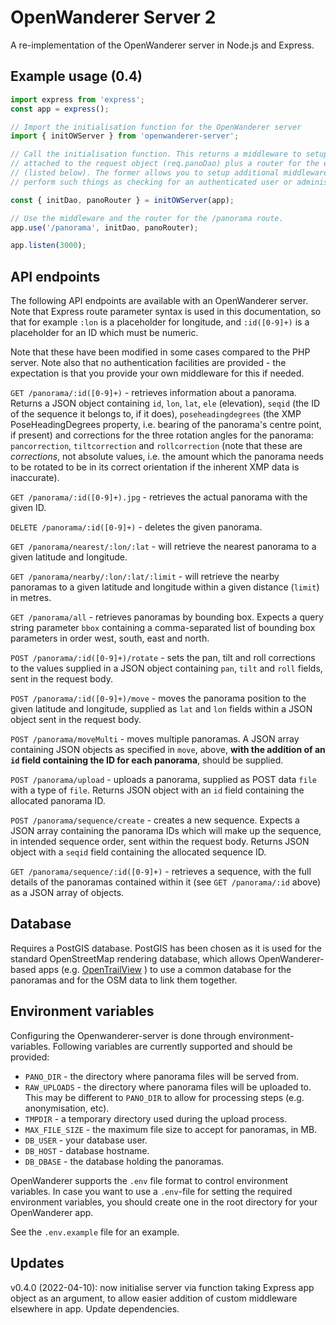 # OpenWanderer Server 2

A re-implementation of the OpenWanderer server in Node.js and Express.

Example usage (0.4)
-------------------

```javascript
import express from 'express'; 
const app = express();

// Import the initialisation function for the OpenWanderer server
import { initOWServer } from 'openwanderer-server';

// Call the initialisation function. This returns a middleware to setup a DAO
// attached to the request object (req.panoDao) plus a router for the endpoints
// (listed below). The former allows you to setup additional middleware to 
// perform such things as checking for an authenticated user or administrator.

const { initDao, panoRouter } = initOWServer(app);

// Use the middleware and the router for the /panorama route.
app.use('/panorama', initDao, panoRouter);

app.listen(3000);
```

API endpoints
-------------

The following API endpoints are available with an OpenWanderer server. Note that Express route parameter syntax is used in this documentation, so that for example `:lon` is a placeholder for longitude, and `:id([0-9]+)` is a placeholder for an ID which must be numeric.

Note that these have been modified in some cases compared to the PHP server. Note also that no authentication facilities are provided - the expectation is that you provide your own middleware for this if needed.

`GET /panorama/:id([0-9]+)` - retrieves information about a panorama. Returns a JSON object containing `id`, `lon`, `lat`, `ele` (elevation), `seqid` (the ID of the sequence it belongs to, if it does), `poseheadingdegrees` (the XMP PoseHeadingDegrees property, i.e. bearing of the panorama's centre point, if present) and corrections for the three rotation angles for the panorama: `pancorrection`, `tiltcorrection` and `rollcorrection` (note that these are *corrections*, not absolute values, i.e. the amount which the panorama needs to be rotated to be in its correct orientation if the inherent XMP data is inaccurate).  

`GET /panorama/:id([0-9]+).jpg` - retrieves the actual panorama with the given ID. 

`DELETE /panorama/:id([0-9]+)` - deletes the given panorama. 

`GET /panorama/nearest/:lon/:lat` - will retrieve the nearest panorama to a given latitude and longitude.

`GET /panorama/nearby/:lon/:lat/:limit` - will retrieve the nearby panoramas to a given latitude and longitude within a given distance (`limit`) in metres.

`GET /panorama/all` - retrieves panoramas by bounding box. Expects a query string parameter `bbox` containing a comma-separated list of bounding box parameters in order west, south, east and north.

`POST /panorama/:id([0-9]+)/rotate` - sets the pan, tilt and roll corrections to the values supplied in a JSON object containing `pan`, `tilt` and `roll` fields, sent in the request body. 

`POST /panorama/:id([0-9]+)/move` - moves the panorama position to the given latitude and longitude, supplied as `lat` and `lon` fields within a JSON object sent in the request body. 

`POST /panorama/moveMulti` - moves multiple panoramas. A JSON array containing JSON objects as specified in `move`, above, **with the addition of an `id` field containing the ID for each panorama**, should be supplied.

`POST /panorama/upload` - uploads a panorama, supplied as POST data `file` with a type of `file`. Returns JSON object with an `id` field containing the allocated panorama ID.

`POST /panorama/sequence/create` - creates a new sequence. Expects a JSON array containing the panorama IDs which will make up the sequence, in intended sequence order, sent within the request body. Returns JSON object with a `seqid` field containing the allocated sequence ID.

`GET /panorama/sequence/:id([0-9]+)` - retrieves a sequence, with the full details of the panoramas contained within it (see `GET /panorama/:id` above) as a JSON array of objects.

Database
--------

Requires a PostGIS database. PostGIS has been chosen as it is used for the standard OpenStreetMap rendering database, which allows OpenWanderer-based apps (e.g. [OpenTrailView](https://opentrailview.org) ) to use a common database for the panoramas and for the OSM data to link them together.

Environment variables
---------------------

Configuring the Openwanderer-server is done through environment-variables. Following variables are currently supported and should be provided:

- `PANO_DIR` - the directory where panorama files will be served from.
- `RAW_UPLOADS` - the directory where panorama files will be uploaded to. This may be different to `PANO_DIR` to allow for processing steps (e.g. anonymisation, etc).
- `TMPDIR` - a temporary directory used during the upload process.
- `MAX_FILE_SIZE` - the maximum file size to accept for panoramas, in MB. 
- `DB_USER` - your database user.
- `DB_HOST` - database hostname.
- `DB_DBASE` - the database holding the panoramas.

OpenWanderer supports the `.env` file format to control environment variables. In case you want to use a `.env`-file for setting the required environment variables, you should create one in the root directory for your OpenWanderer app.

See the `.env.example` file for an example.

Updates
-------

v0.4.0 (2022-04-10): now initialise server via function taking Express app object as an argument, to allow easier addition of custom middleware elsewhere in app. Update dependencies.
